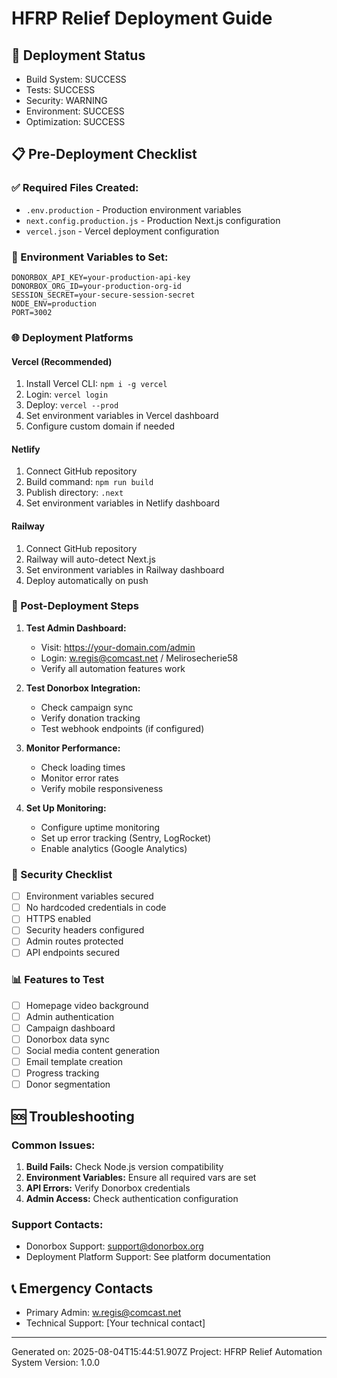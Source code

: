# HFRP Relief Deployment Guide

## 🚀 Deployment Status
- Build System: SUCCESS
- Tests: SUCCESS
- Security: WARNING
- Environment: SUCCESS
- Optimization: SUCCESS

## 📋 Pre-Deployment Checklist

### ✅ Required Files Created:
- `.env.production` - Production environment variables
- `next.config.production.js` - Production Next.js configuration
- `vercel.json` - Vercel deployment configuration

### 🔐 Environment Variables to Set:
```
DONORBOX_API_KEY=your-production-api-key
DONORBOX_ORG_ID=your-production-org-id
SESSION_SECRET=your-secure-session-secret
NODE_ENV=production
PORT=3002
```

### 🌐 Deployment Platforms

#### Vercel (Recommended)
1. Install Vercel CLI: `npm i -g vercel`
2. Login: `vercel login`
3. Deploy: `vercel --prod`
4. Set environment variables in Vercel dashboard
5. Configure custom domain if needed

#### Netlify
1. Connect GitHub repository
2. Build command: `npm run build`
3. Publish directory: `.next`
4. Set environment variables in Netlify dashboard

#### Railway
1. Connect GitHub repository
2. Railway will auto-detect Next.js
3. Set environment variables in Railway dashboard
4. Deploy automatically on push

### 🔧 Post-Deployment Steps

1. **Test Admin Dashboard:**
   - Visit: https://your-domain.com/admin
   - Login: w.regis@comcast.net / Melirosecherie58
   - Verify all automation features work

2. **Test Donorbox Integration:**
   - Check campaign sync
   - Verify donation tracking
   - Test webhook endpoints (if configured)

3. **Monitor Performance:**
   - Check loading times
   - Monitor error rates
   - Verify mobile responsiveness

4. **Set Up Monitoring:**
   - Configure uptime monitoring
   - Set up error tracking (Sentry, LogRocket)
   - Enable analytics (Google Analytics)

### 🚨 Security Checklist

- [ ] Environment variables secured
- [ ] No hardcoded credentials in code
- [ ] HTTPS enabled
- [ ] Security headers configured
- [ ] Admin routes protected
- [ ] API endpoints secured

### 📊 Features to Test

- [ ] Homepage video background
- [ ] Admin authentication
- [ ] Campaign dashboard
- [ ] Donorbox data sync
- [ ] Social media content generation
- [ ] Email template creation
- [ ] Progress tracking
- [ ] Donor segmentation

## 🆘 Troubleshooting

### Common Issues:
1. **Build Fails:** Check Node.js version compatibility
2. **Environment Variables:** Ensure all required vars are set
3. **API Errors:** Verify Donorbox credentials
4. **Admin Access:** Check authentication configuration

### Support Contacts:
- Donorbox Support: support@donorbox.org
- Deployment Platform Support: See platform documentation

## 📞 Emergency Contacts
- Primary Admin: w.regis@comcast.net
- Technical Support: [Your technical contact]

---
Generated on: 2025-08-04T15:44:51.907Z
Project: HFRP Relief Automation System
Version: 1.0.0
